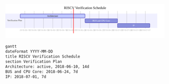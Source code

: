 
![Verication Plan](gantt_vp.svg)

```
gantt
dateFormat YYYY-MM-DD
title RISCV Verification Schedule
section Verification Plan
Architecture: active, 2018-06-10, 14d
BUS and CPU Core: 2018-06-24, 7d
IP: 2018-07-01, 7d
```

